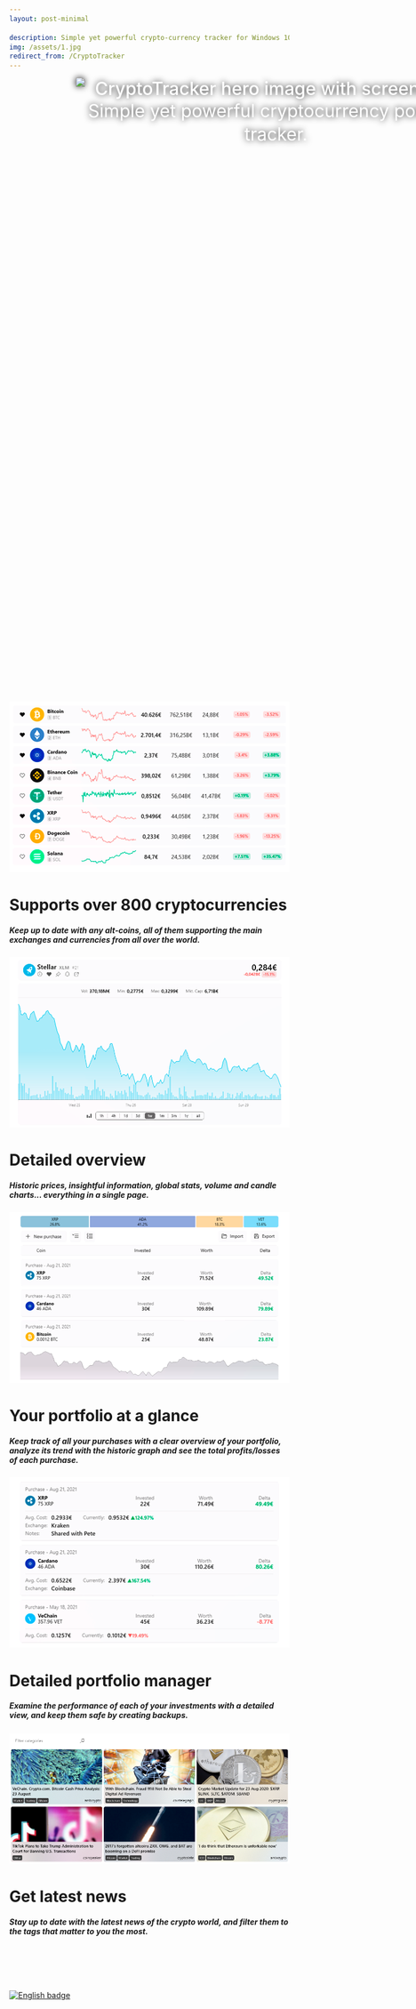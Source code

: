 ```yaml
---
layout: post-minimal

description: Simple yet powerful crypto-currency tracker for Windows 10.
img: /assets/1.jpg
redirect_from: /CryptoTracker
---
```


<style>
	.hero-blur-background {
		background: url("https://raw.githubusercontent.com/ismaelestalayo/CryptoTracker/develop/Screenshots/promo/Hero-art.png") repeat;
		background-size: cover;
		background-attachment: fixed;
		background-position: center;
		bottom: 0;
		filter: blur(5px);
		height: 100vh;
		left: 0;
		overflow: hidden;
		position: relative;
		position: absolute;
		right: 0;
		top: 0;
		z-index: -1;
		-webkit-mask-image: linear-gradient(0deg, transparent 0%, black 100vh);
	}

	.hero-blur-descr {
		color: white;
		filter: drop-shadow(0px 0px 6px #000000ee);
		font-size: 32px;
		font-weight: 500;
		text-align: center;
	}

	.hero-blur-descr h1 {
		font-size: 1em;
		font-weight: 400;
		line-height: 1.3em;
		margin: 0 auto 25vh;
		text-align: center;
		width: 80%;
	}

	.hero-blur-descr img {
		margin-left: auto;
		display: block;
		margin: 0 auto;
		width: 75%;
	}

	@media (max-width: 700px) {
		.hero-blur-background {
			background-attachment: scroll;
		}

		.hero-blur-descr img {
			width: 95%;
		}
	}
</style>

<div class="site-content" style="position: relative; width: 100vw;">
	<div class="hero-blur-background">
	</div>
	<div class="hero-blur-descr maxwidth">
		<img id="hero-img" alt="CryptoTracker hero image with screenshots"
			src="https://raw.githubusercontent.com/ismaelestalayo/CryptoTracker/master/UWP/Assets/Wide-D.png">
		<h1>Simple yet powerful cryptocurrency portfolio tracker.</h1>
	</div>
</div>

<div class="site-content maxwidth">
	<div class="project-descr">
		<picture class="project_img">
			<source srcset="/assets/cryptotracker/coinsD.png" media="(prefers-color-scheme: dark)">
			<img src="/assets/cryptotracker/coinsL.png" loading="lazy">
		</picture>
		<div class="project_explanation">
			<h1>Supports over 800 cryptocurrencies</h1>
			<h5>Keep up to date with any alt-coins, all of them supporting the main exchanges and
				currencies from all over the world.</h5>
		</div>
	</div>
	<div class="project-descr">
		<picture class="project_img">
			<source srcset="/assets/cryptotracker/detailsD.png" media="(prefers-color-scheme: dark)">
			<img src="/assets/cryptotracker/detailsL.png" loading="lazy">
		</picture>
		<div class="project_explanation">
			<h1>Detailed overview</h1>
			<h5>Historic prices, insightful information, global stats, volume and candle charts... everything in a single page.
			</h5>
		</div>
	</div>
	<div class="project-descr">
		<picture class="project_img">
			<source srcset="/assets/cryptotracker/portfolioD.png" media="(prefers-color-scheme: dark)">
			<img src="/assets/cryptotracker/portfolioL.png" loading="lazy">
		</picture>
		<div class="project_explanation">
			<h1>Your portfolio at a glance</h1>
			<h5>Keep track of all your purchases with a <span class="highlighted">clear overview of your
					portfolio</span>,
				analyze its trend with the
				historic graph and see the total profits/losses of each purchase.</h5>
		</div>
	</div>
	<div class="project-descr">
		<picture class="project_img">
			<source srcset="/assets/cryptotracker/portfolioDetailsD.png" media="(prefers-color-scheme: dark)">
			<img src="/assets/cryptotracker/portfolioDetailsL.png" loading="lazy">
		</picture>
		<div class="project_explanation">
			<h1>Detailed portfolio manager</h1>
			<h5>Examine the performance of each of your investments with a detailed view, and keep them safe by creating backups.</h5>
		</div>
	</div>
	<div class="project-descr">
		<picture class="project_img">
			<source srcset="/assets/cryptotracker/newsD.png" media="(prefers-color-scheme: dark)">
			<img src="/assets/cryptotracker/newsL.png" loading="lazy">
		</picture>
		<div class="project_explanation">
			<h1>Get latest news</h1>
			<h5>Stay up to date with the latest news of the crypto world, and filter them to the tags that matter to you
				the most.</h5>
		</div>
	</div>
</div>
<a href='//www.microsoft.com/store/apps/9n3b47hbvblc?cid=storebadge&ocid=badge'>
	<img src='https://developer.microsoft.com/store/badges/images/English_get-it-from-MS.png'
		 alt='English badge' class="img-center" style='width: 50%; max-width: 300px; margin-top: 75px;'/>
</a>


<script>
	function lightTheme() {
		document.getElementById("hero-img").src = "https://raw.githubusercontent.com/ismaelestalayo/CryptoTracker/master/UWP/Assets/Wide-D.png";
	}
	function darkTheme() {
		document.getElementById("hero-img").src = "https://raw.githubusercontent.com/ismaelestalayo/CryptoTracker/master/UWP/Assets/Wide-L.png";
	}
</script>